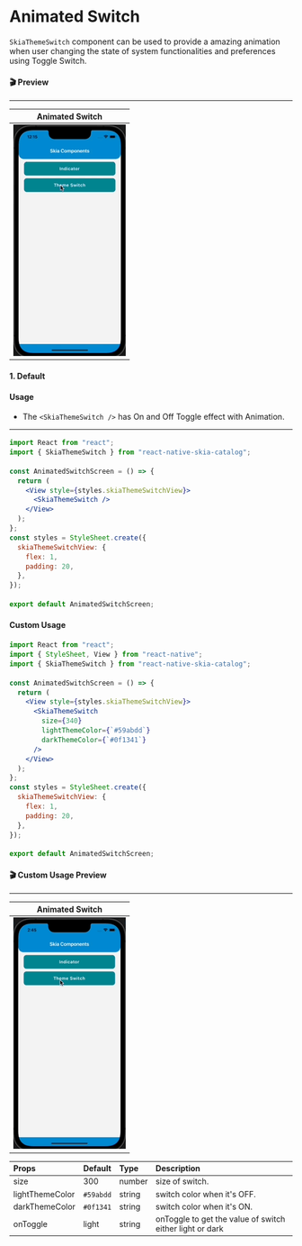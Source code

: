 # Animated Switch

`SkiaThemeSwitch` component can be used to provide a amazing animation when user changing the state of system functionalities and preferences using Toggle Switch.

#### 🎬 Preview

---

|             Animated Switch             |
| :-------------------------------------: |
| ![alt tag](/assets/SkiaThemeSwitch.gif) |

#### 1. Default

#### Usage

- The `<SkiaThemeSwitch />` has On and Off Toggle effect with Animation.

---

```jsx
import React from "react";
import { SkiaThemeSwitch } from "react-native-skia-catalog";

const AnimatedSwitchScreen = () => {
  return (
    <View style={styles.skiaThemeSwitchView}>
      <SkiaThemeSwitch />
    </View>
  );
};
const styles = StyleSheet.create({
  skiaThemeSwitchView: {
    flex: 1,
    padding: 20,
  },
});

export default AnimatedSwitchScreen;
```

#### Custom Usage

```jsx
import React from "react";
import { StyleSheet, View } from "react-native";
import { SkiaThemeSwitch } from "react-native-skia-catalog";

const AnimatedSwitchScreen = () => {
  return (
    <View style={styles.skiaThemeSwitchView}>
      <SkiaThemeSwitch
        size={340}
        lightThemeColor={`#59abdd`}
        darkThemeColor={`#0f1341`}
      />
    </View>
  );
};
const styles = StyleSheet.create({
  skiaThemeSwitchView: {
    flex: 1,
    padding: 20,
  },
});

export default AnimatedSwitchScreen;
```

#### 🎬 Custom Usage Preview

---

|                 Animated Switch                  |
| :----------------------------------------------: |
| ![alt tag](/assets/CustomUsageOfThemeSwitch.gif) |

| Props           | Default   | Type   | Description                                              |
| :-------------- | :-------- | :----- | :------------------------------------------------------- |
| size            | 300       | number | size of switch.                                          |
| lightThemeColor | `#59abdd` | string | switch color when it's OFF.                              |
| darkThemeColor  | `#0f1341` | string | switch color when it's ON.                               |
| onToggle        | light     | string | onToggle to get the value of switch either light or dark |

